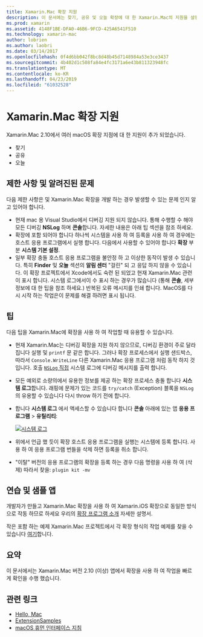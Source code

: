 ```yaml
---
title: Xamarin.Mac 확장 지원
description: 이 문서에는 찾기, 공유 및 오늘 확장에 대 한 Xamarin.Mac의 지원을 설명합니다. 제한 사항 및 알려진된 문제, 연습 및 샘플 앱에 대 한 링크를 검사 하 고 확장 작업에 대 한 팁을 제공 합니다.
ms.prod: xamarin
ms.assetid: 4148F1BE-DFA0-46B6-9FCD-425A6541F510
ms.technology: xamarin-mac
author: lobrien
ms.author: laobri
ms.date: 03/14/2017
ms.openlocfilehash: 0f4d6bb042f8bc8d48b45d7148984a53e3ce3437
ms.sourcegitcommit: 4b402d1c508fa84e4fc3171a6e43b811323948fc
ms.translationtype: MT
ms.contentlocale: ko-KR
ms.lasthandoff: 04/23/2019
ms.locfileid: "61032528"
---
```

# <a name="xamarinmac-extension-support"></a>Xamarin.Mac 확장 지원

Xamarin.Mac 2.10에서 여러 macOS 확장 지점에 대 한 지원이 추가 되었습니다.

- 찾기
- 공유
- 오늘

<a name="Limitations-and-Known-Issues" />

## <a name="limitations-and-known-issues"></a>제한 사항 및 알려진된 문제

다음 제한 사항은 및 Xamarin.Mac 확장을 개발 하는 경우 발생할 수 있는 문제 인지 알고 있어야 합니다.

* 현재 mac 용 Visual Studio에서 디버깅 지원 되지 않습니다. 통해 수행할 수 해야 모든 디버깅 **NSLog** 하며 **콘솔**합니다. 자세한 내용은 아래 팁 섹션을 참조 하세요.
* 확장에 포함 되어야 합니다 하나씩 시스템을 사용 하 여 등록을 사용 하 여 경우에는 호스트 응용 프로그램에서 실행 합니다. 다음에서 사용할 수 있어야 합니다 **확장** 부분 **시스템 기본 설정**. 
* 일부 확장 충돌 호스트 응용 프로그램을 불안정 하 고 이상한 동작이 발생 수 있습니다. 특히 **Finder** 및 **오늘** 섹션의 **알림 센터** "걸린" 되 고 응답 하지 않을 수 있습니다. 이 확장 프로젝트에서 Xcode에서도 숙련 된 되었고 현재 Xamarin.Mac 관련이 표시 합니다. 시스템 로그에서이 수 표시 하는 경우가 많습니다 (통해 **콘솔**, 세부 정보에 대 한 팁을 참조 하세요.) 반복된 오류 메시지를 인쇄 합니다. MacOS를 다시 시작 하는 작업은이 문제를 해결 하려면 표시 됩니다.

<a name="Tips" />

## <a name="tips"></a>팁

다음 팁을 Xamarin.Mac에 확장을 사용 하 여 작업할 때 유용할 수 있습니다.

- 현재 Xamarin.Mac는 디버깅 확장을 지원 하지 않으므로, 디버깅 환경이 주로 달라 집니다 실행 및 `printf` 문 같은 합니다. 그러나 확장 프로세스에서 실행 샌드박스, 따라서 `Console.WriteLine` 다른 Xamarin.Mac 응용 프로그램 처럼 동작 하지 것입니다. 호출 [ `NSLog` 직접](https://gist.github.com/chamons/e2e409013a449cfbe1f2fbe5547f6554) 시스템 로그에 디버깅 메시지를 출력 합니다.
- 모든 예외로 소량의에서 유용한 정보를 제공 하는 확장 프로세스 충돌 합니다 **시스템 로그**합니다. 래핑에 문제가 있는 코드를 `try/catch` (Exception) 블록을 `NSLog`의 유용할 수 있습니다 다시 throw 하기 전에 합니다.
- 합니다 **시스템 로그** 에서 액세스할 수 있습니다 합니다 **콘솔** 아래에 있는 앱 **응용 프로그램** > **유틸리티**:

    [![](extensions-images/extension02.png "시스템 로그")](extensions-images/extension02.png#lightbox)
- 위에서 언급 했 듯이 확장 호스트 응용 프로그램을 실행는 시스템에 등록 합니다. 사용 하 여 응용 프로그램 번들을 삭제 하면 등록을 취소 합니다. 
- "이탈" 버전의 응용 프로그램의 확장을 등록 하는 경우 다음 명령을 사용 하 여 (삭제) 따라서 찾을: `plugin kit -mv`


<a name="Walkthrough-and-Sample-App" />

## <a name="walkthrough-and-sample-app"></a>연습 및 샘플 앱

개발자가 만들고 Xamarin.Mac 확장을 사용 하 여 Xamarin.iOS 확장으로 동일한 방식으로 작동 하므로 하세요 우리의 [확장 프로그램 소개](~/ios/platform/extensions.md) 자세한 설명서.

작은 포함 하는 예제 Xamarin.Mac 프로젝트에서 각 확장 형식의 작업 예제를 찾을 수 있습니다 [여기](https://developer.xamarin.com/samples/mac/ExtensionSamples/)합니다.

<a name="Summary" />

## <a name="summary"></a>요약

이 문서에서는 Xamarin.Mac 버전 2.10 (이상) 앱에서 확장을 사용 하 여 작업을 빠르게 확인을 수행 했습니다.

## <a name="related-links"></a>관련 링크

- [Hello, Mac](~/mac/get-started/hello-mac.md)
- [ExtensionSamples](https://developer.xamarin.com/samples/mac/ExtensionSamples/)
- [macOS 휴먼 인터페이스 지침](https://developer.apple.com/design/human-interface-guidelines/macos/overview/themes/)

